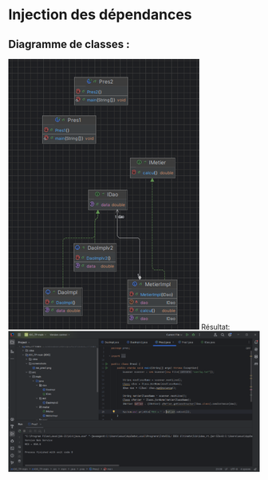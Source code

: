 <h1>Injection des dépendances</h1>
<h2>Diagramme de classes :</h2>
<img src="screenshots/diagram.png" alt="Diagramme de classes"/>
Résultat:
<img src="screenshots/res_pres2.png" alt="Résultat"/>